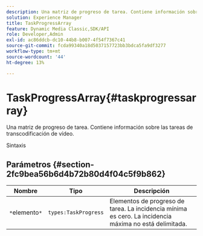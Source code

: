 ```yaml
---
description: Una matriz de progreso de tarea. Contiene información sobre las tareas de transcodificación de vídeo.
solution: Experience Manager
title: TaskProgressArray
feature: Dynamic Media Classic,SDK/API
role: Developer,Admin
exl-id: ac86ddcb-dc10-44b8-b007-4f54f7367c41
source-git-commit: fcda99340a18d5037157723bb3bdca5fa9df3277
workflow-type: tm+mt
source-wordcount: '44'
ht-degree: 13%

---
```


# TaskProgressArray{#taskprogressarray}

Una matriz de progreso de tarea. Contiene información sobre las tareas de transcodificación de vídeo.

Sintaxis

## Parámetros {#section-2fc9bea56b6d4b72b80d4f04c5f9b862}

| Nombre | Tipo | Descripción |
|---|---|---|
| `*`elemento`*` | `types:TaskProgress` | Elementos de progreso de tarea. La incidencia mínima es cero. La incidencia máxima no está delimitada. |
